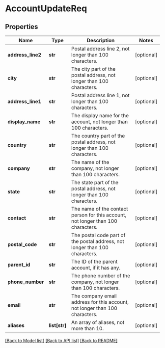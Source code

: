 # AccountUpdateReq

## Properties
Name | Type | Description | Notes
------------ | ------------- | ------------- | -------------
**address_line2** | **str** | Postal address line 2, not longer than 100 characters. | [optional] 
**city** | **str** | The city part of the postal address, not longer than 100 characters. | [optional] 
**address_line1** | **str** | Postal address line 1, not longer than 100 characters. | [optional] 
**display_name** | **str** | The display name for the account, not longer than 100 characters. | [optional] 
**country** | **str** | The country part of the postal address, not longer than 100 characters. | [optional] 
**company** | **str** | The name of the company, not longer than 100 characters. | [optional] 
**state** | **str** | The state part of the postal address, not longer than 100 characters. | [optional] 
**contact** | **str** | The name of the contact person for this account, not longer than 100 characters. | [optional] 
**postal_code** | **str** | The postal code part of the postal address, not longer than 100 characters. | [optional] 
**parent_id** | **str** | The ID of the parent account, if it has any. | [optional] 
**phone_number** | **str** | The phone number of the company, not longer than 100 characters. | [optional] 
**email** | **str** | The company email address for this account, not longer than 100 characters. | [optional] 
**aliases** | **list[str]** | An array of aliases, not more than 10. | [optional] 

[[Back to Model list]](../README.md#documentation-for-models) [[Back to API list]](../README.md#documentation-for-api-endpoints) [[Back to README]](../README.md)


